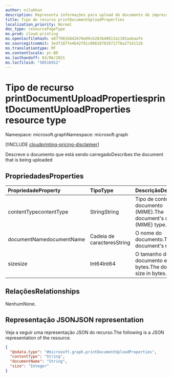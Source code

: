 ```yaml
---
author: nilakhan
description: Representa informações para upload de documento de impressão
title: Tipo de recurso printDocumentUploadProperties
localization_priority: Normal
doc_type: resourcePageType
ms.prod: cloud-printing
ms.openlocfilehash: e877901b842670e09cb283b40613a1185aabaafe
ms.sourcegitcommit: 3edf187fe4b42f81c09610782671776a27161126
ms.translationtype: MT
ms.contentlocale: pt-BR
ms.lasthandoff: 03/06/2021
ms.locfileid: "50516912"
---
```

# <a name="printdocumentuploadproperties-resource-type"></a><span data-ttu-id="5743e-103">Tipo de recurso printDocumentUploadProperties</span><span class="sxs-lookup"><span data-stu-id="5743e-103">printDocumentUploadProperties resource type</span></span>

<span data-ttu-id="5743e-104">Namespace: microsoft.graph</span><span class="sxs-lookup"><span data-stu-id="5743e-104">Namespace: microsoft.graph</span></span>

[!INCLUDE [cloudprinting-pricing-disclaimer](../../includes/cloudprinting-pricing-disclaimer.md)]

<span data-ttu-id="5743e-105">Descreve o documento que está sendo carregado</span><span class="sxs-lookup"><span data-stu-id="5743e-105">Describes the document that is being uploaded</span></span>

## <a name="properties"></a><span data-ttu-id="5743e-106">Propriedades</span><span class="sxs-lookup"><span data-stu-id="5743e-106">Properties</span></span>
|<span data-ttu-id="5743e-107">Propriedade</span><span class="sxs-lookup"><span data-stu-id="5743e-107">Property</span></span>|<span data-ttu-id="5743e-108">Tipo</span><span class="sxs-lookup"><span data-stu-id="5743e-108">Type</span></span>|<span data-ttu-id="5743e-109">Descrição</span><span class="sxs-lookup"><span data-stu-id="5743e-109">Description</span></span>|
|:---|:---|:---|
|<span data-ttu-id="5743e-110">contentType</span><span class="sxs-lookup"><span data-stu-id="5743e-110">contentType</span></span>|<span data-ttu-id="5743e-111">String</span><span class="sxs-lookup"><span data-stu-id="5743e-111">String</span></span>|<span data-ttu-id="5743e-112">Tipo de conteúdo do documento (MIME).</span><span class="sxs-lookup"><span data-stu-id="5743e-112">The document's content (MIME) type.</span></span>|
|<span data-ttu-id="5743e-113">documentName</span><span class="sxs-lookup"><span data-stu-id="5743e-113">documentName</span></span>|<span data-ttu-id="5743e-114">Cadeia de caracteres</span><span class="sxs-lookup"><span data-stu-id="5743e-114">String</span></span>|<span data-ttu-id="5743e-115">O nome do documento.</span><span class="sxs-lookup"><span data-stu-id="5743e-115">The document's name.</span></span>|
|<span data-ttu-id="5743e-116">size</span><span class="sxs-lookup"><span data-stu-id="5743e-116">size</span></span>|<span data-ttu-id="5743e-117">Int64</span><span class="sxs-lookup"><span data-stu-id="5743e-117">Int64</span></span>|<span data-ttu-id="5743e-118">O tamanho do documento em bytes.</span><span class="sxs-lookup"><span data-stu-id="5743e-118">The document's size in bytes.</span></span>|

## <a name="relationships"></a><span data-ttu-id="5743e-119">Relações</span><span class="sxs-lookup"><span data-stu-id="5743e-119">Relationships</span></span>
<span data-ttu-id="5743e-120">Nenhum</span><span class="sxs-lookup"><span data-stu-id="5743e-120">None.</span></span>

## <a name="json-representation"></a><span data-ttu-id="5743e-121">Representação JSON</span><span class="sxs-lookup"><span data-stu-id="5743e-121">JSON representation</span></span>
<span data-ttu-id="5743e-122">Veja a seguir uma representação JSON do recurso.</span><span class="sxs-lookup"><span data-stu-id="5743e-122">The following is a JSON representation of the resource.</span></span>
<!-- {
  "blockType": "resource",
  "@odata.type": "microsoft.graph.printDocumentUploadProperties"
}
-->
``` json
{
  "@odata.type": "#microsoft.graph.printDocumentUploadProperties",
  "contentType": "String",
  "documentName": "String",
  "size": "Integer"
}
```

